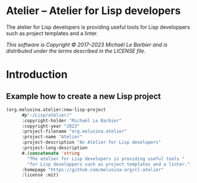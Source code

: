 # Atelier – Atelier for Lisp developers

The atelier for Lisp developers is providing useful tools for Lisp
developpers such as project templates and a linter.

*This software is Copyright © 2017–2023 Michaël Le Barbier and
is distributed under the terms described in the LICENSE file.*

# Introduction

## Example how to create a new Lisp project

~~~ lisp
(org.melusina.atelier:new-lisp-project
	  #p"~/Lisp/atelier/"
	  :copyright-holder "Michaël Le Barbier"
	  :copyright-year "2023"
	  :project-filename "org.melusina.atelier"
	  :project-name "Atelier"
	  :project-description "An Atelier for Lisp developers"
	  :project-long-description
	  #.(concatenate 'string
        "The atelier for Lisp developers is providing useful tools "
	    "for Lisp developpers such as project templates and a linter.")
	  :homepage "https://github.com/melusina-org/cl-atelier"
	  :license :mit)
~~~

